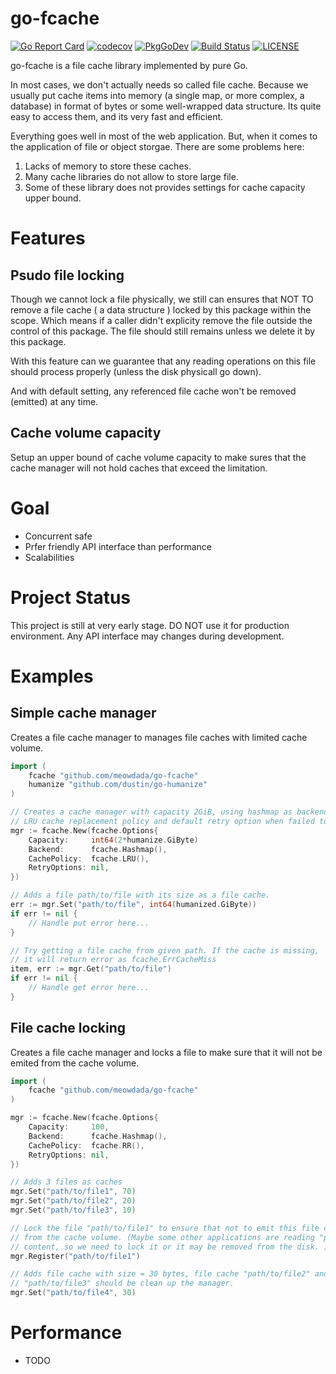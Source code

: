 go-fcache
=====
[![Go Report Card](https://goreportcard.com/badge/github.com/MeowDada/go-fcache)](https://goreportcard.com/report/github.com/MeowDada/go-fcache)
[![codecov](https://codecov.io/gh/meowdada/go-fcache/branch/master/graph/badge.svg)](https://codecov.io/gh/meowdada/go-fcache)
[![PkgGoDev](https://pkg.go.dev/badge/github.com/meowdada/go-fcache)](https://pkg.go.dev/github.com/meowdada/go-fcache)
[![Build Status](https://travis-ci.org/MeowDada/go-fcache.svg?branch=master)](https://travis-ci.org/MeowDada/go-fcache)
[![LICENSE](https://img.shields.io/github/license/meowdada/go-fcache)](https://github.com/MeowDada/go-fcache/blob/master/LICENSE)

go-fcache is a file cache library implemented by pure Go.

In most cases, we don't actually needs so called file cache. Because we usually put cache items into memory (a single map, or more complex, a database) in format of bytes or some well-wrapped data structure. Its quite easy to access them, and its very fast and efficient.

Everything goes well in most of the web application. But, when it comes to the application of file or object storgae. 
There are some problems here:
1. Lacks of memory to store these caches.
2. Many cache libraries do not allow to store large file.
3. Some of these library does not provides settings for cache capacity upper bound.

# Features
## Psudo file locking
Though we cannot lock a file physically, we still can ensures that NOT TO remove a file cache ( a data structure ) locked by this package within the scope. Which means if a caller didn't explicity remove the file outside the control of this package. The file should still remains unless we delete it by this package.

With this feature can we guarantee that any reading operations on this file should process properly (unless the disk physicall go down).

And with default setting, any referenced file cache won't be removed (emitted) at any time.
## Cache volume capacity
Setup an upper bound of cache volume capacity to make sures that the cache manager will not hold caches that exceed the limitation.

# Goal
* Concurrent safe
* Prfer friendly API interface than performance
* Scalabilities

# Project Status
This project is still at very early stage. DO NOT use it for production environment. Any API interface may changes during development.

# Examples
## Simple cache manager
Creates a file cache manager to manages file caches with limited cache volume.
```go
import (
    fcache "github.com/meowdada/go-fcache"
    humanize "github.com/dustin/go-humanize"
)

// Creates a cache manager with capacity 2GiB, using hashmap as backend, with
// LRU cache replacement policy and default retry option when failed to emit a cache.
mgr := fcache.New(fcache.Options{
    Capacity:     int64(2*humanize.GiByte)
    Backend:      fcache.Hashmap(),
    CachePolicy:  fcache.LRU(),
    RetryOptions: nil,
})

// Adds a file path/to/file with its size as a file cache.
err := mgr.Set("path/to/file", int64(humanized.GiByte))
if err != nil {
    // Handle put error here...
}

// Try getting a file cache from given path. If the cache is missing,
// it will return error as fcache.ErrCacheMiss
item, err := mgr.Get("path/to/file")
if err != nil {
    // Handle get error here...
}
```

## File cache locking
Creates a file cache manager and locks a file to make sure that it will not be
emited from the cache volume.
```go
import (
    fcache "github.com/meowdada/go-fcache"
)

mgr := fcache.New(fcache.Options{
    Capacity:     100,
    Backend:      fcache.Hashmap(),
    CachePolicy:  fcache.RR(),
    RetryOptions: nil,
})

// Adds 3 files as caches
mgr.Set("path/to/file1", 70)
mgr.Set("path/to/file2", 20)
mgr.Set("path/to/file3", 10)

// Lock the file "path/to/file1" to ensure that not to emit this file cache
// from the cache volume. (Maybe some other applications are reading "path/to/file1"'s
// content, so we need to lock it or it may be removed from the disk. )
mgr.Register("path/to/file1")

// Adds file cache with size = 30 bytes, file cache "path/to/file2" and 
// "path/to/file3" should be clean up the manager. 
mgr.Set("path/to/file4", 30)
```


# Performance
* TODO